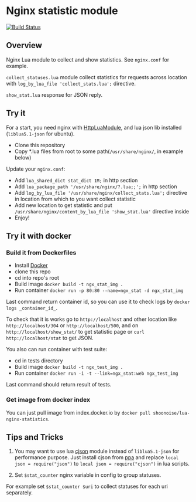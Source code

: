 Nginx statistic module
===================
[![Build Status](https://travis-ci.org/shoonoise/lua-nginx-statistics.svg?branch=master)](https://travis-ci.org/shoonoise/lua-nginx-statistics)
## Overview

Nginx Lua module to collect and show statistics.
See `nginx.conf` for example.

`collect_statuses.lua` module collect statistics for requests across location with `log_by_lua_file 'collect_stats.lua';` directive.

`show_stat.lua` response for JSON reply.

## Try it

For a start, you need nginx with [HttpLuaModule](http://wiki.nginx.org/HttpLuaModule), and lua json lib installed (`liblua5.1-json` for ubuntu).

* Clone this repository
* Copy \*.lua files from root to some path(`/usr/share/nginx/`, in example below)

Update your `nginx.conf`:

* Add `lua_shared_dict stat_dict 1M;` in http section
* Add `lua_package_path '/usr/share/nginx/?.lua;;';` in http section
* Add `log_by_lua_file '/usr/share/nginx/collect_stats.lua';` directive in location from which to you want collect statistic
* Add new location to get statistic and put `/usr/share/nginx/content_by_lua_file 'show_stat.lua'` directive inside
* Enjoy!

## Try it with docker

### Build it from Dockerfiles

* Install [Docker](https://www.docker.io/)
* clone this repo
* cd into repo's root
* Build image `docker build -t ngx_stat_img .`
* Run container `docker run -p 80:80 --name=ngx_stat -d ngx_stat_img`

Last command return container id, so you can use it to check logs by `docker logs _container_id_`.

To check that it is works go to `http://localhost` and other location like `http://localhost/304` or `http://localhost/500`,
and on `http://localhost/show_stat/` to get statistic page or `curl http://localhost/stat` to get JSON.

You also can run container with test suite:

* cd in tests directory
* Build image `docker build -t ngx_test_img .`
* Run container `docker run -i -t --link=ngx_stat:web ngx_test_img`

Last command should return result of tests.

### Get image from docker index

You can just pull image from index.docker.io by `docker pull shoonoise/lua-nginx-statistics`.

## Tips and Tricks

1. You may want to use lua [cjson](http://www.kyne.com.au/~mark/software/lua-cjson-manual.html) module instead of `liblua5.1-json` for performance purpose.
Just install cjson from [ppa](https://launchpad.net/ubuntu/+source/lua-cjson) and replace `local json = require("json")` to `local json = require("cjson")`
in lua scripts.

2. Set `$stat_counter` nginx variable in config to group statuses.

For example set `$stat_counter $uri` to collect statuses for each uri separately.
